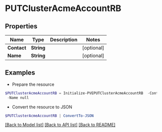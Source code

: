 # PUTClusterAcmeAccountRB
## Properties

Name | Type | Description | Notes
------------ | ------------- | ------------- | -------------
**Contact** | **String** |  | [optional] 
**Name** | **String** |  | [optional] 

## Examples

- Prepare the resource
```powershell
$PUTClusterAcmeAccountRB = Initialize-PVEPUTClusterAcmeAccountRB  -Contact null `
 -Name null
```

- Convert the resource to JSON
```powershell
$PUTClusterAcmeAccountRB | ConvertTo-JSON
```

[[Back to Model list]](../README.md#documentation-for-models) [[Back to API list]](../README.md#documentation-for-api-endpoints) [[Back to README]](../README.md)

